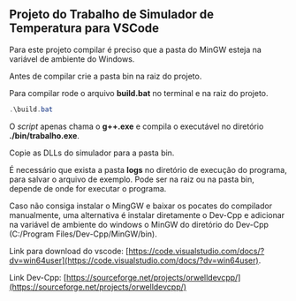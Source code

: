 ## Projeto do Trabalho de Simulador de Temperatura para VSCode

Para este projeto compilar é preciso que a pasta do MinGW esteja na variável de ambiente do Windows.

Antes de compilar crie a pasta bin na raiz do projeto.

Para compilar rode o arquivo **build.bat** no terminal e na raiz do projeto.

```powershell
.\build.bat
```

O *script* apenas chama o **g++.exe**  e compila o executável no diretório **./bin/trabalho.exe**.

Copie as DLLs do simulador para a pasta bin.

É necessário que exista a pasta **logs** no diretório de execução do programa, para salvar o arquivo de exemplo. Pode ser na raiz ou na pasta bin, depende de onde for executar o programa.

Caso não consiga instalar o MingGW e baixar os pocates do compilador manualmente, uma alternativa é instalar diretamente o Dev-Cpp e adicionar na variável de ambiente do windows o MinGW do diretório do Dev-Cpp (C:/Program Files/Dev-Cpp/MinGW/bin).

Link para download do vscode: [https://code.visualstudio.com/docs/?dv=win64user](https://code.visualstudio.com/docs/?dv=win64user). 

Link Dev-Cpp: [https://sourceforge.net/projects/orwelldevcpp/](https://sourceforge.net/projects/orwelldevcpp/)